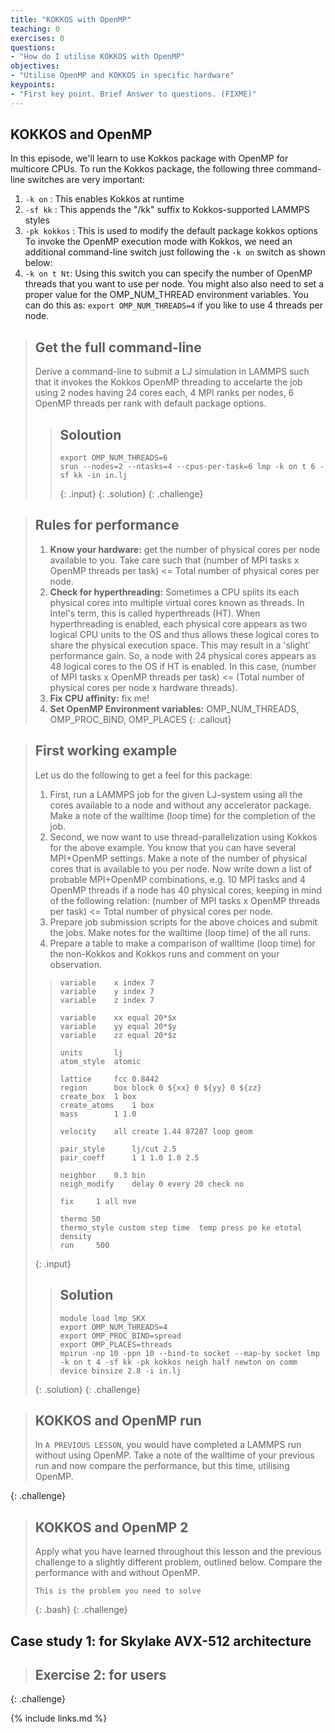 ```yaml
---
title: "KOKKOS with OpenMP"
teaching: 0
exercises: 0
questions:
- "How do I utilise KOKKOS with OpenMP"
objectives:
- "Utilise OpenMP and KOKKOS in specific hardware"
keypoints:
- "First key point. Brief Answer to questions. (FIXME)"
---
```


## KOKKOS and OpenMP
In this episode, we'll learn to use Kokkos package with OpenMP for multicore CPUs. To run the Kokkos package, the following three command-line switches are very important:
  1. ```-k on``` : This enables Kokkos at runtime
  2. ```-sf kk``` : This appends the "/kk" suffix to Kokkos-supported LAMMPS styles
  3. ```-pk kokkos``` : This is used to modify the default package kokkos options
 To invoke the OpenMP execution mode with Kokkos, we need an additional command-line switch just following the ```-k on``` switch as shown below:
  4. ```-k on t Nt```: Using this switch you can specify the number of OpenMP threads that you want to use per node. You might also also need to set a proper value for the OMP_NUM_THREAD environment variables. You can do this as: ```export OMP_NUM_THREADS=4``` if you like to use 4 threads per node. 
  
> ## Get the full command-line
>
> Derive a command-line to submit a LJ simulation in LAMMPS such that it invokes the Kokkos OpenMP threading to accelarte the job using 2 nodes having 24 cores each, 4 MPI ranks per nodes, 6 OpenMP threads per rank with default package options.
> > ## Soloution
> > ~~~
> > export OMP_NUM_THREADS=6
> > srun --nodes=2 --ntasks=4 --cpus-per-task=6 lmp -k on t 6 -sf kk -in in.lj 
> > ~~~
> > {: .input}
> {: .solution}
{: .challenge}

> ## Rules for performance
> 
> 1. **Know your hardware:** get the number of physical cores per node available to you. Take care such that (number of MPI tasks x OpenMP threads per task) <= Total number of physical cores per node.
> 2. **Check for hyperthreading:** Sometimes a CPU splits its each physical cores into multiple virtual cores known as threads. In Intel's term, this is called hyperthreads (HT). When hyperthreading is enabled, each physical core appears as two logical CPU units to the OS and thus allows these logical cores to share the physical execution space. This may result in a 'slight' performance gain. So, a node with 24 physical cores appears as 48 logical cores to the OS if HT is enabled. In this case, (number of MPI tasks x OpenMP threads per task) <= (Total number of physical cores per node x hardware threads).
> 3. **Fix CPU affinity:** fix me!
> 4. **Set OpenMP Environment variables:** OMP_NUM_THREADS, OMP_PROC_BIND, OMP_PLACES
{: .callout}

> ## First working example
>
> Let us do the following to get a feel for this package:
> 1. First, run a LAMMPS job for the given LJ-system using all the cores available to a node and without any accelerator package. Make a note of the walltime (loop time) for the completion of the job.
> 2. Second, we now want to use thread-parallelization using Kokkos for the above example. You know that you can have several MPI+OpenMP settings. Make a note of the number of physical cores that is available to you per node. Now write down a list of probable MPI+OpenMP combinations, e.g. 10 MPI tasks and 4 OpenMP threads if a node has 40 physical cores, keeping in mind of the following relation: (number of MPI tasks x OpenMP threads per task) <= Total number of physical cores per node.
> 3. Prepare job submission scripts for the above choices and submit the jobs. Make notes for the walltime (loop time) of the all runs.
> 4. Prepare a table to make a comparison of walltime (loop time) for the non-Kokkos and Kokkos runs and comment on your observation.
> > ~~~
> > variable	x index 7 
> > variable	y index 7
> > variable	z index 7
> >
> > variable	xx equal 20*$x
> > variable	yy equal 20*$y
> > variable	zz equal 20*$z
> >
> > units		lj
> > atom_style	atomic
> >
> > lattice		fcc 0.8442
> > region		box block 0 ${xx} 0 ${yy} 0 ${zz}
> > create_box	1 box
> > create_atoms	1 box
> > mass		1 1.0
> >
> > velocity	all create 1.44 87287 loop geom
> >
> > pair_style      lj/cut 2.5
> > pair_coeff      1 1 1.0 1.0 2.5
> >
> > neighbor	0.3 bin
> > neigh_modify	delay 0 every 20 check no
> >
> > fix		1 all nve
> >
> > thermo 50
> > thermo_style custom step time  temp press pe ke etotal density
> > run		500
> > ~~~
> {: .input}
> > ## Solution
> > ~~~
> > module load lmp_SKX
> > export OMP_NUM_THREADS=4
> > export OMP_PROC_BIND=spread
> > export OMP_PLACES=threads
> > mpirun -np 10 -ppn 10 --bind-to socket --map-by socket lmp -k on t 4 -sf kk -pk kokkos neigh half newton on comm device binsize 2.8 -i in.lj
> > ~~~
> {: .solution}
{: .challenge}

> ## KOKKOS and OpenMP run
>
> In `A PREVIOUS LESSON`, you would have completed a LAMMPS run without using OpenMP. Take a note of the walltime of your previous run and now compare the performance, but this time, utilising OpenMP.
>
{: .challenge}

> ## KOKKOS and OpenMP 2
> 
> Apply what you have learned throughout this lesson and the previous challenge to a slightly different problem, outlined below. Compare the performance with and without OpenMP.
> 
> ```
> This is the problem you need to solve
> ```
> {: .bash}
{: .challenge}

## Case study 1: for Skylake AVX-512 architecture

> ##  Exercise 2: for users
> 
{: .challenge}


{% include links.md %}
